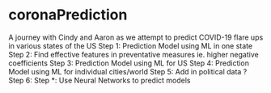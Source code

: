 # coronaPrediction
A journey with Cindy and Aaron as we attempt to predict COVID-19 flare ups in various states of the US
Step 1: Prediction Model using ML in one state
Step 2: Find effective features in preventative measures ie. higher negative coefficients
Step 3: Prediction Model using ML for US
Step 4: Prediction Model using ML for individual cities/world
Step 5: Add in political data ?
Step 6:
Step *: Use Neural Networks to predict models



